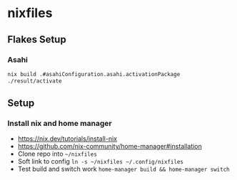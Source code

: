 # nixfiles

## Flakes Setup

### Asahi

```bash
nix build .#asahiConfiguration.asahi.activationPackage
./result/activate
```

## Setup

### Install nix and home manager
- https://nix.dev/tutorials/install-nix
- https://github.com/nix-community/home-manager#installation
- Clone repo into `~/nixfiles`
- Soft link to config `ln -s ~/nixfiles ~/.config/nixfiles`
- Test build and switch work `home-manager build && home-manager switch`
